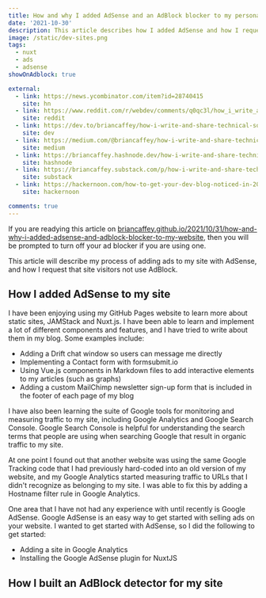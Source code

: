 ```yaml
---
title: How and why I added AdSense and an AdBlock blocker to my personal blog
date: '2021-10-30'
description: This article describes how I added AdSense and how I request that site visitors not use AdBlock
image: /static/dev-sites.png
tags:
  - nuxt
  - ads
  - adsense
showOnAdblock: true

external:
  - link: https://news.ycombinator.com/item?id=28740415
    site: hn
  - link: https://www.reddit.com/r/webdev/comments/q0qc3l/how_i_write_and_share_technical_software/
    site: reddit
  - link: https://dev.to/briancaffey/how-i-write-and-share-technical-software-development-articles-in-2021-27n2
    site: dev
  - link: https://medium.com/@briancaffey/how-i-write-and-share-technical-software-development-articles-in-2021-8168d3871bf9
    site: medium
  - link: https://briancaffey.hashnode.dev/how-i-write-and-share-technical-software-development-articles-in-2021
    site: hashnode
  - link: https://briancaffey.substack.com/p/how-i-write-and-share-technical-software
    site: substack
  - link: https://hackernoon.com/how-to-get-your-dev-blog-noticed-in-2021
    site: hackernoon

comments: true
---
```


If you are readying this article on [briancaffey.github.io/2021/10/31/how-and-why-i-added-adsense-and-adblock-blocker-to-my-website](https://briancaffey.github.io/2021/10/31/how-and-why-i-added-adsense-and-adblock-blocker-to-my-website), then you will be prompted to turn off your ad blocker if you are using one.

This article will describe my process of adding ads to my site with AdSense, and how I request that site visitors not use AdBlock.

## How I added AdSense to my site

I have been enjoying using my GitHub Pages website to learn more about static sites, JAMStack and Nuxt.js. I have been able to learn and implement a lot of different components and features, and I have tried to write about them in my blog. Some examples include:

- Adding a Drift chat window so users can message me directly
- Implementing a Contact form with formsubmit.io
- Using Vue.js components in Markdown files to add interactive elements to my articles (such as graphs)
- Adding a custom MailChimp newsletter sign-up form that is included in the footer of each page of my blog

I have also been learning the suite of Google tools for monitoring and measuring traffic to my site, including Google Analytics and Google Search Console. Google Search Console is helpful for understanding the search terms that people are using when searching Google that result in organic traffic to my site.

At one point I found out that another website was using the same Google Tracking code that I had previously hard-coded into an old version of my website, and my Google Analytics started measuring traffic to URLs that I didn't recognize as belonging to my site. I was able to fix this by adding a Hostname filter rule in Google Analytics.

One area that I have not had any experience with until recently is Google AdSense. Google AdSense is an easy way to get started with selling ads on your website. I wanted to get started with AdSense, so I did the following to get started:

- Adding a site in Google Analytics
- Installing the Google AdSense plugin for NuxtJS

## How I built an AdBlock detector for my site